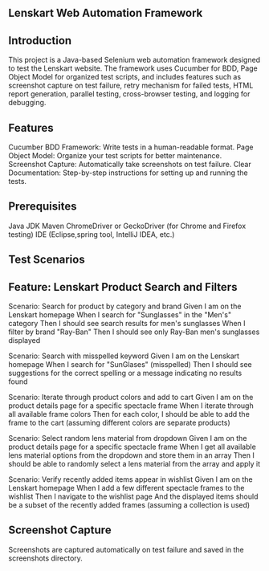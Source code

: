## Lenskart Web Automation Framework

## Introduction

This project is a Java-based Selenium web automation framework designed to test the Lenskart website. The framework uses Cucumber for BDD, Page Object Model for organized test scripts, and includes features such as screenshot capture on test failure, retry mechanism for failed tests, HTML report generation, parallel testing, cross-browser testing, and logging for debugging.

## Features

Cucumber BDD Framework: Write tests in a human-readable format.
Page Object Model: Organize your test scripts for better maintenance.
Screenshot Capture: Automatically take screenshots on test failure.
Clear Documentation: Step-by-step instructions for setting up and running the tests.

## Prerequisites

Java JDK 
Maven
ChromeDriver or GeckoDriver (for Chrome and Firefox testing)
IDE (Eclipse,spring tool, IntelliJ IDEA, etc.)

## Test Scenarios

## Feature: Lenskart Product Search and Filters

Scenario: Search for product by category and brand
Given I am on the Lenskart homepage
When I search for "Sunglasses" in the "Men's" category
Then I should see search results for men's sunglasses
When I filter by brand "Ray-Ban"
Then I should see only Ray-Ban men's sunglasses displayed

Scenario: Search with misspelled keyword
Given I am on the Lenskart homepage
When I search for "SunGlases" (misspelled)
Then I should see suggestions for the correct spelling or a message indicating no results found

Scenario: Iterate through product colors and add to cart
Given I am on the product details page for a specific spectacle frame
When I iterate through all available frame colors
Then for each color, I should be able to add the frame to the cart (assuming different colors are separate products)

Scenario: Select random lens material from dropdown
Given I am on the product details page for a specific spectacle frame
When I get all available lens material options from the dropdown and store them in an array
Then I should be able to randomly select a lens material from the array and apply it

Scenario: Verify recently added items appear in wishlist
Given I am on the Lenskart homepage
When I add a few different spectacle frames to the wishlist
Then I navigate to the wishlist page
And the displayed items should be a subset of the recently added frames (assuming a collection is used)

## Screenshot Capture

Screenshots are captured automatically on test failure and saved in the screenshots directory.
